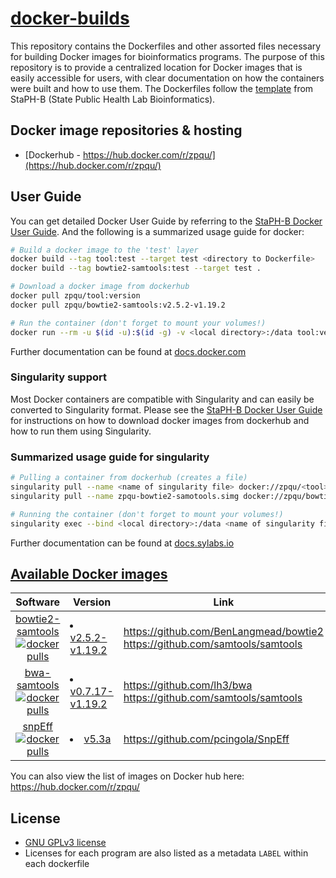# [docker-builds](#)
This repository contains the Dockerfiles and other assorted files necessary for building Docker images for bioinformatics programs. The purpose of this repository is to provide a centralized location for Docker images that is easily accessible for users, with clear documentation on how the containers were built and how to use them. The Dockerfiles follow the [template](https://github.com/StaPH-B/docker-builds/tree/master/dockerfile-template) from StaPH-B (State Public Health Lab Bioinformatics).

## Docker image repositories & hosting

- [Dockerhub - https://hub.docker.com/r/zpqu/](https://hub.docker.com/r/zpqu/)

## User Guide

You can get detailed Docker User Guide by referring to the [StaPH-B Docker User Guide](https://staphb.org/docker-builds/). And the following is a summarized usage guide for docker:

```bash
# Build a docker image to the 'test' layer
docker build --tag tool:test --target test <directory to Dockerfile>
docker build --tag bowtie2-samtools:test --target test .

# Download a docker image from dockerhub
docker pull zpqu/tool:version
docker pull zpqu/bowtie2-samtools:v2.5.2-v1.19.2

# Run the container (don't forget to mount your volumes!)
docker run --rm -u $(id -u):$(id -g) -v <local directory>:/data tool:version <command>
```

Further documentation can be found at [docs.docker.com](https://docs.docker.com/engine/reference/run/)

### Singularity support

Most Docker containers are compatible with Singularity and can easily be converted to Singularity format. Please see the [StaPH-B Docker User Guide](https://staphb.org/docker-builds/) for instructions on how to download docker images from dockerhub and how to run them using Singularity. 

### Summarized usage guide for singularity

```bash
# Pulling a container from dockerhub (creates a file)
singularity pull --name <name of singularity file> docker://zpqu/<tool>:<version>
singularity pull --name zpqu-bowtie2-samotools.simg docker://zpqu/bowtie2-samtools:v2.5.2-v1.19.2

# Running the container (don't forget to mount your volumes!)
singularity exec --bind <local directory>:/data <name of singularity file> <command>
```

Further documentation can be found at [docs.sylabs.io](https://docs.sylabs.io/guides/3.1/user-guide/cli.html)


## [Available Docker images](https://hub.docker.com/r/zpqu/)

| Software | Version | Link |
| :--------: | ------- | -------- |
| [bowtie2-samtools](https://hub.docker.com/r/zpqu/bowtie2-samtools/) <br/> [![docker pulls](https://badgen.net/docker/pulls/zpqu/bowtie2-samtools)](https://hub.docker.com/r/zpqu/bowtie2-samtools) | </li><li>[v2.5.2-v1.19.2](./bowtie2-samtools/v2.5.2-v1.19.2/)</li></ul> | https://github.com/BenLangmead/bowtie2 <br/> https://github.com/samtools/samtools |
| [bwa-samtools](https://hub.docker.com/r/zpqu/bwa-samtools/) <br/> [![docker pulls](https://badgen.net/docker/pulls/zpqu/bwa-samtools)](https://hub.docker.com/r/zpqu/bwa-samtools) | </li><li>[v0.7.17-v1.19.2](./bwa-samtools/v0.7.17-v1.19.2/)</li></ul> | https://github.com/lh3/bwa <br/> https://github.com/samtools/samtools |
| [snpEff](https://pcingola.github.io/SnpEff/) <br/> [![docker pulls](https://badgen.net/docker/pulls/zpqu/snpeff)](https://hub.docker.com/r/zpqu/snpeff) | </li><li>[v5.3a](./snpeff/v5.3a/)</li></ul> | https://github.com/pcingola/SnpEff |

You can also view the list of images on Docker hub here: https://hub.docker.com/r/zpqu/

## License
  * [GNU GPLv3 license](/LICENSE)
  * Licenses for each program are also listed as a metadata `LABEL` within each dockerfile
